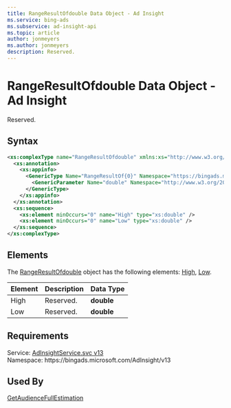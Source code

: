 ```yaml
---
title: RangeResultOfdouble Data Object - Ad Insight
ms.service: bing-ads
ms.subservice: ad-insight-api
ms.topic: article
author: jonmeyers
ms.author: jonmeyers
description: Reserved.
---
```

# RangeResultOfdouble Data Object - Ad Insight
Reserved.

## Syntax
```xml
<xs:complexType name="RangeResultOfdouble" xmlns:xs="http://www.w3.org/2001/XMLSchema">
  <xs:annotation>
    <xs:appinfo>
      <GenericType Name="RangeResultOf{0}" Namespace="https://bingads.microsoft.com/AdInsight/v13" xmlns="http://schemas.microsoft.com/2003/10/Serialization/">
        <GenericParameter Name="double" Namespace="http://www.w3.org/2001/XMLSchema" />
      </GenericType>
    </xs:appinfo>
  </xs:annotation>
  <xs:sequence>
    <xs:element minOccurs="0" name="High" type="xs:double" />
    <xs:element minOccurs="0" name="Low" type="xs:double" />
  </xs:sequence>
</xs:complexType>
```

## <a name="elements"></a>Elements

The [RangeResultOfdouble](rangeresultofdouble.md) object has the following elements: [High](#high), [Low](#low).

|Element|Description|Data Type|
|-----------|---------------|-------------|
|<a name="high"></a>High|Reserved.|**double**|
|<a name="low"></a>Low|Reserved.|**double**|

## Requirements
Service: [AdInsightService.svc v13](https://adinsight.api.bingads.microsoft.com/Api/Advertiser/AdInsight/v13/AdInsightService.svc)  
Namespace: https\://bingads.microsoft.com/AdInsight/v13  

## Used By
[GetAudienceFullEstimation](getaudiencefullestimation.md)  

